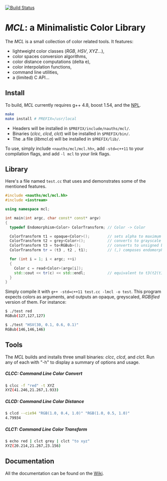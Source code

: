 [![Build Status](https://travis-ci.org/nicuveo/MCL.svg?branch=master)](https://travis-ci.org/nicuveo/MCL)

*MCL*: a Minimalistic Color Library
===================================

The *MCL* is a small collection of color related tools. It features:
  * lightweight color classes (*RGB*, *HSV*, *XYZ*...),
  * color spaces conversion algorithms,
  * color distance computations (delta e),
  * color interpolation functions,
  * command line utilities,
  * a (limited) C API...


Install
-------

To build, *MCL* currently requires g++ 4.8, boost 1.54, and the
[NPL](https://github.com/nicuveo/NPL).

``` bash
make
make install # PREFIX=/usr/local
```

* Headers will be installed in `$PREFIX/include/nauths/mcl/`.
* Binaries (*clcc*, *clcd*, *clct*) will be installed in `$PREFIX/bin/`.
* The .a file (*libmcl.a*) will be installed in  `$PREFIX/lib/`.

To use, simply include `<nauths/mcl/mcl.hh>`, add `-std=c++11` to your
compilation flags, and add `-l mcl` to your link flags.


Library
-------

Here's a file named `test.cc` that uses and demonstrates some of the mentioned features.

``` c++
#include <nauths/mcl/mcl.hh>
#include <iostream>

using namespace mcl;

int main(int argc, char const* const* argv)
{
  typedef Endomorphism<Color> ColorTransform; // Color -> Color

  ColorTransform t1 = opaque<Color>();        // sets alpha to maximum
  ColorTransform t2 = grey<Color>();          // converts to grayscale
  ColorTransform t3 = to<RGBub>();            // converts to unsigned byte RGB
  ColorTransform tr = (t3 , t2 , t1);         // (,) composes endomorphisms

  for (int i = 1; i < argc; ++i)
  {
    Color c = read<Color>(argv[i]);
    std::cout << tr(c) << std::endl;          // equivalent to t3(t2(t1(c)))
  }
}

```

Simply compile it with `g++ -std=c++11 test.cc -lmcl -o test`.  This
program expects colors as arguments, and outputs an opaque, greyscaled,
*RGBified* version of them. For instance:

``` bash
$ ./test red
RGBub(127,127,127)

$ ./test "HSV(30, 0.1, 0.6, 0.1)"
RGBub(146,146,146)
```


Tools
-----

The *MCL* builds and installs three small binaries: *clcc*, *clcd*, and
*clct*. Run any of each with "-h" to display a summary of options and
usage.

##### *CLCC*: Command Line Color Convert

``` bash
$ clcc -f "red" -t XYZ
XYZ(41.246,21.267,1.933)
```

##### *CLCD*: Command Line Color Distance

``` bash
$ clcd --cie94 "RGB(1.0, 0.4, 1.0)" "RGB(1.0, 0.5, 1.0)"
4.79934
```

##### *CLCT*: Command Line Color Transform

``` bash
$ echo red | clct grey | clct "to xyz"
XYZ(20.214,21.267,23.156)
```


Documentation
-------------

All the documentation can be found on the [Wiki](https://github.com/nicuveo/MCL/wiki).
